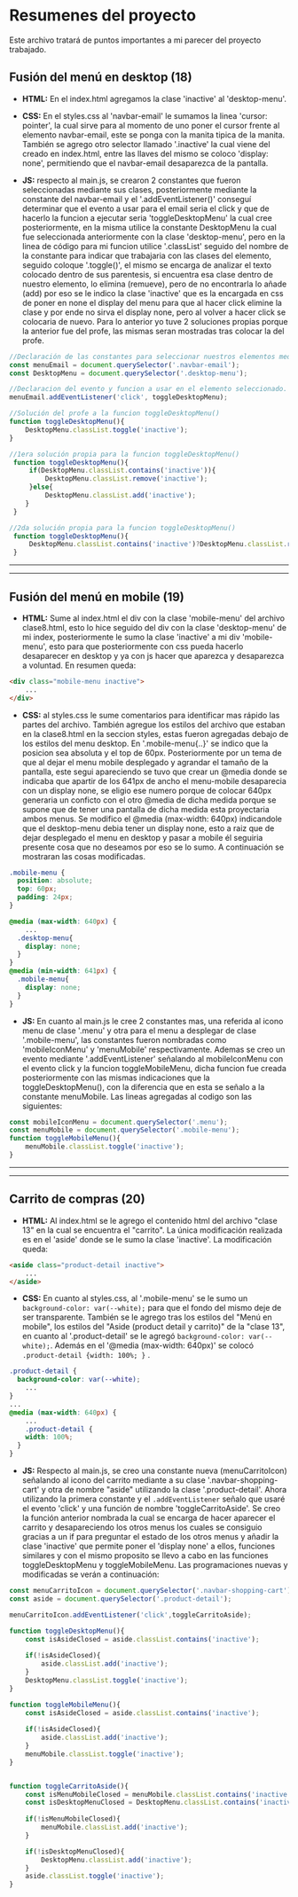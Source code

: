 # Resumenes del proyecto
Este archivo tratará de puntos importantes a mi parecer del proyecto trabajado.

## Fusión del menú en desktop (18)

- **HTML:**  En el index.html agregamos la clase 'inactive' al 'desktop-menu'.

- **CSS:** En el styles.css al 'navbar-email' le sumamos la linea 'cursor: pointer', la cual sirve para al momento de uno poner el cursor frente al elemento navbar-email, este se ponga con la manita tipica de la manita. También se agrego otro selector llamado '.inactive' la cual viene del creado en index.html, entre las llaves del mismo se coloco 'display: none', permitiendo que el navbar-email desaparezca de la pantalla.

- **JS:** respecto al main.js, se crearon 2 constantes que fueron seleccionadas mediante sus clases, posteriormente mediante la constante del navbar-email y el '.addEventListener()' conseguí determinar que el evento a usar para el email seria el click y que de hacerlo la funcion a ejecutar seria 'toggleDesktopMenu' la cual cree posteriormente, en la misma utilice la constante DesktopMenu la cual fue seleccionada anteriormente con la clase 'desktop-menu', pero en la linea de código para mi funcion utilice '.classList' seguido del nombre de la constante para indicar que trabajaria con las clases del elemento, seguido coloque '.toggle()', el mismo se encarga de analizar el texto colocado dentro de sus parentesis, si encuentra esa clase dentro de nuestro elemento, lo elimina (remueve), pero de no encontrarla lo añade (add) por eso se le indico la clase 'inactive' que es la encargada en css de poner en none el display del menu para que al hacer click elimine la clase y por ende no sirva el display none, pero al volver a hacer click se colocaria de nuevo. Para lo anterior yo tuve 2 soluciones propias porque la anterior fue del profe, las mismas seran mostradas tras colocar la del profe.

```javascript
//Declaración de las constantes para seleccionar nuestros elementos mediante sus clases
const menuEmail = document.querySelector('.navbar-email');
const DesktopMenu = document.querySelector('.desktop-menu');

//Declaracion del evento y funcion a usar en el elemento seleccionado.
menuEmail.addEventListener('click', toggleDesktopMenu);

//Solución del profe a la funcion toggleDesktopMenu()
function toggleDesktopMenu(){
    DesktopMenu.classList.toggle('inactive');
}

//1era solución propia para la funcion toggleDesktopMenu()
 function toggleDesktopMenu(){
     if(DesktopMenu.classList.contains('inactive')){
         DesktopMenu.classList.remove('inactive');
     }else{
         DesktopMenu.classList.add('inactive');
    }
 }

//2da solución propia para la funcion toggleDesktopMenu()
 function toggleDesktopMenu(){
     DesktopMenu.classList.contains('inactive')?DesktopMenu.classList.remove('inactive') : DesktopMenu.classList.add('inactive'); 
 }
```

------------


------------

## Fusión del menú en mobile (19)
- **HTML:**  Sume al index.html el div con la clase 'mobile-menu' del archivo clase8.html, esto lo hice seguido del div con la clase 'desktop-menu' de mi index, posteriormente le sumo la clase 'inactive' a mi div 'mobile-menu', esto para que posteriormente con css pueda hacerlo desaparecer en desktop y ya con js hacer que aparezca y desaparezca a voluntad. En resumen queda: 

```html
<div class="mobile-menu inactive">
	...
</div>
```

- **CSS:** al styles.css le sume comentarios para identificar mas rápido las partes del archivo. También agregue los estilos del archivo que estaban en la clase8.html en la seccion styles, estas fueron agregadas debajo de los estilos del menu desktop. En '.mobile-menu{..}' se indico que la posicion sea absoluta y el top de 60px. Posteriormente por un tema de que al dejar el menu mobile desplegado y agrandar el tamaño de la pantalla, este segui apareciendo se tuvo que crear un @media donde se indicaba que apartir de los 641px de ancho el menu-mobile desaparecia con un display none, se eligio ese numero porque de colocar 640px generaria un conficto con el otro @media de dicha medida porque se supone que de tener una pantalla de dicha medida esta proyectaria ambos menus. Se modifico el @media (max-width: 640px) indicandole que el desktop-menu debia tener un display none, esto a raiz que de dejar desplegado el menu en desktop y pasar a mobile él seguiria presente cosa que no deseamos por eso se lo sumo. A continuación se mostraran las cosas modificadas.

```css
.mobile-menu {
  position: absolute;
  top: 60px;
  padding: 24px;
}

@media (max-width: 640px) {
	...
  .desktop-menu{
    display: none;
  }
}
@media (min-width: 641px) {
  .mobile-menu{
    display: none;
  }
}
```

- **JS:** En cuanto al main.js le cree 2 constantes mas, una referida al icono menu de clase '.menu' y otra para el menu a desplegar de clase '.mobile-menu', las constantes fueron nombradas como 'mobileIconMenu' y 'menuMobile' respectivamente. Ademas se creo un evento mediante '.addEventListener' señalando al mobileIconMenu con el evento click y la funcion toggleMobileMenu, dicha funcion fue creada posteriormente con las mismas indicaciones que la toggleDesktopMenu(), con la diferencia que en esta se señalo a la constante menuMobile. Las lineas agregadas al codigo son las siguientes:

```javascript
const mobileIconMenu = document.querySelector('.menu');
const menuMobile = document.querySelector('.mobile-menu');
function toggleMobileMenu(){
    menuMobile.classList.toggle('inactive');
}
```


------------


------------

## Carrito de compras (20)

- **HTML:**  Al index.html se le agrego el contenido html del archivo "clase 13" en la cual se encuentra el "carrito". La única modificación realizada es en el 'aside' donde se le sumo la clase 'inactive'. La modificación queda:


```html
<aside class="product-detail inactive">
	...
</aside>
```


- **CSS:** En cuanto al styles.css, al '.mobile-menu' se le sumo un `background-color: var(--white);` para que el fondo del mismo deje de ser transparente. También se le agrego tras los estilos del "Menú en mobile", los estilos del "Aside (product detail y carrito)" de la "clase 13", en cuanto al '.product-detail' se le agregó `background-color: var(--white);`. Además en el '@media (max-width: 640px)' se colocó `.product-detail {width: 100%; }` .


```css
.product-detail {
  background-color: var(--white);
	...
}
...
@media (max-width: 640px) {
	...
	.product-detail {
    width: 100%;
  }
}
```


- **JS:** Respecto al main.js, se creo una constante nueva (menuCarritoIcon) señalando al icono del carrito mediante a su clase '.navbar-shopping-cart' y otra de nombre "aside" utilizando la clase '.product-detail'. Ahora utilizando la primera constante y el `.addEventListener` señalo que usaré el evento 'click' y una función de nombre 'toggleCarritoAside'. Se creo la función anterior nombrada la cual se encarga de hacer aparecer el carrito y desapareciendo los otros menus los cuales se consiguio gracias a un if para preguntar el estado de los otros menus y añadir la clase 'inactive' que permite poner el 'display none' a ellos, funciones similares y con el mismo proposito se llevo a cabo en las funciones toggleDesktopMenu y toggleMobileMenu. Las programaciones nuevas y modificadas se verán a continuación:

```javascript
const menuCarritoIcon = document.querySelector('.navbar-shopping-cart');
const aside = document.querySelector('.product-detail');

menuCarritoIcon.addEventListener('click',toggleCarritoAside);

function toggleDesktopMenu(){
    const isAsideClosed = aside.classList.contains('inactive');
    
    if(!isAsideClosed){
        aside.classList.add('inactive');
    }
    DesktopMenu.classList.toggle('inactive');
}

function toggleMobileMenu(){
    const isAsideClosed = aside.classList.contains('inactive');
    
    if(!isAsideClosed){
        aside.classList.add('inactive');
    }
    menuMobile.classList.toggle('inactive');
}


function toggleCarritoAside(){
    const isMenuMobileClosed = menuMobile.classList.contains('inactive');
    const isDesktopMenuClosed = DesktopMenu.classList.contains('inactive');
    
    if(!isMenuMobileClosed){
        menuMobile.classList.add('inactive');
    }

    if(!isDesktopMenuClosed){
        DesktopMenu.classList.add('inactive');
    }
    aside.classList.toggle('inactive');
}
```